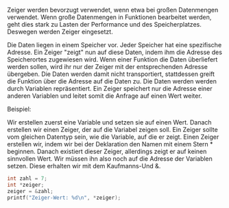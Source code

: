 Zeiger werden bevorzugt verwendet, wenn etwa bei großen Datenmengen verwendet.
Wenn große Datenmengen in Funktionen bearbeitet werden, geht dies stark zu Lasten der Performance und des Speicherplatzes.
Deswegen werden Zeiger eingesetzt.

Die Daten liegen in einem Speicher vor. Jeder Speicher hat eine spezifische Adresse.
Ein Zeiger "zeigt" nun auf diese Daten, indem ihm die Adresse des Speicherortes zugewiesen wird.
Wenn einer Funktion die Daten überliefert werden sollen, wird ihr nur der Zeiger mit der entsprechenden Adresse übergeben.
Die Daten werden damit nicht transportiert, stattdessen greift die Funktion über die Adresse auf die Daten zu.
Die Daten werden werden durch Variablen repräsentiert.
Ein Zeiger speichert nur die Adresse einer anderen Variablen und leitet somit die Anfrage auf einen Wert weiter.


Beispiel:

Wir erstellen zuerst eine Variable und setzen sie auf einen Wert. Danach erstellen wir einen Zeiger, der auf die Variabel zeigen soll. Ein Zeiger sollte vom gleichen Datentyp sein, wie die Variable, auf die er zeigt. Einen Zeiger erstellen wir, indem wir bei der Deklaration den Namen mit einem Stern * beginnen. Danach existiert dieser Zeiger, allerdings zeigt er auf keinen sinnvollen Wert. Wir müssen ihn also noch auf die Adresse der Variablen setzen. Diese erhalten wir mit dem Kaufmanns-Und &.



```C
int zahl = 7;
int *zeiger;
zeiger = &zahl;
printf("Zeiger-Wert: %d\n", *zeiger);
```
